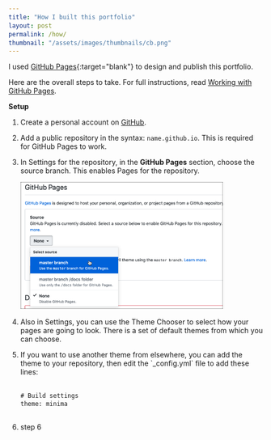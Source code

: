 ```yaml
---
title: "How I built this portfolio"
layout: post
permalink: /how/
thumbnail: "/assets/images/thumbnails/cb.png"
---
```

I used [GitHub Pages](https://pages.github.com/){:target="blank"} to design and publish this portfolio.

Here are the overall steps to take. For full instructions, read [Working with GitHub Pages](https://help.github.com/en/github/working-with-github-pages).

**Setup**
<ol>
<li><p>Create a personal account on <a href="https://github.com/" target="_blank">GitHub</a>.</p></li>
<li><p>Add a public repository in the syntax: <code class="language-plaintext highlighter-rouge">name.github.io</code>. This is required for GitHub Pages to work.</p></li>
<li><p>In Settings for the repository, in the <b>GitHub Pages</b> section, choose the source branch. This enables Pages for the repository.</p>
<p><img src="/assets/images/gh-settings.png" width="400"></p></li>
<li><p>Also in Settings, you can use the Theme Chooser to select how your pages are going to look. There is a set of default themes from which you can choose.</p></li>
<li><p>If you want to use another theme from elsewhere, you can add the theme to your repository, then edit the `_config.yml` file to add these lines:</p>
<pre>
<code class="language-plaintext highlighter-rouge">
# Build settings
theme: minima
</code>
</pre>
</li>
<li><p>step 6</p></li>
</ol>
